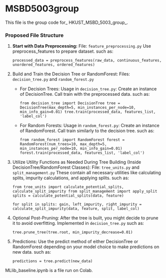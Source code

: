 # MSBD5003group
This file is the group code for_ HKUST_MSBD_5003_group_. 

### Proposed File Structure

1. **Start with Data Preprocessing:**
   File: `feature_preprocessing.py`
   Use preprocess_features to prepare dataset. such as:
   
   `processed_data = preprocess_features(raw_data, continuous_features, unordered_features, ordered_features)`

3. Build and Train the Decision Tree or RandomForest:
   Files: `decision_tree.py` and `random_forest.py`
   + For Decision Trees: Usage in `decision_tree.py`:
     Create an instance of DecisionTree.
     Call train with the preprocessed data. such as:
     
     `from decision_tree import DecisionTree
     tree = DecisionTree(max_depth=5, min_instances_per_node=10, min_info_gain=0.01)
     tree.train(processed_data, features_list, 'label_col')`
   + For Random Forests: Usage in `random_forest.py`:
     Create an instance of RandomForest.
     Call train similarly to the decision tree. such as:
     
     `from random_forest import RandomForest
     forest = RandomForest(num_trees=10, max_depth=5, min_instances_per_node=10, min_info_gain=0.01)
     forest.train(processed_data, features_list, 'label_col')`

4. Utilize Utility Functions as Needed During Tree Building (Inside DecisionTree/RandomForest Classes):
   File: `tree_units.py` and `split_management.py`
   These contain all necessary utilities like calculating splits, impurity calculations, and applying splits. such as:
   
   `from tree_units import calculate_potential_splits, calculate_split_impurity
   from split_management import apply_split
   splits = calculate_potential_splits(data, feature)`
   
   `for split in splits:
     gain, left_impurity, right_impurity = calculate_split_impurity(data, feature, split, label_col)`

6. Optional Post-Pruning:
   After the tree is built, you might decide to prune it to avoid overfitting.
   Implemented in `decision_tree.py` such as:
   
   `tree.prune_tree(tree.root, min_impurity_decrease=0.01)`
8. Predictions:
   Use the predict method of either DecisionTree or RandomForest depending on your model choice to make predictions on new data. such as:
   
   `predictions = tree.predict(new_data)`





MLlib_baseline.ipynb is a file run on Colab.
